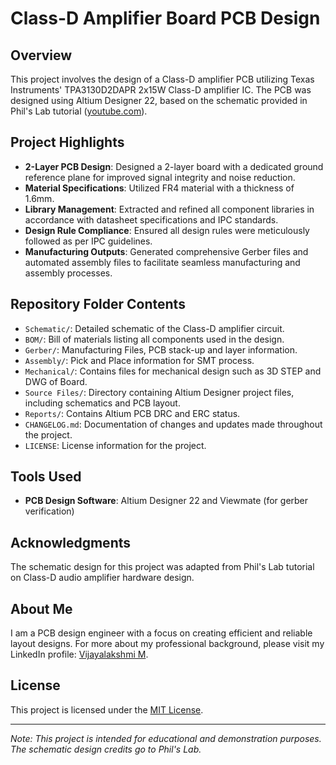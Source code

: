# Class-D Amplifier Board PCB Design

## Overview

This project involves the design of a Class-D amplifier PCB utilizing Texas Instruments' TPA3130D2DAPR 2x15W Class-D amplifier IC. The PCB was designed using Altium Designer 22, based on the schematic provided in Phil's Lab tutorial ([youtube.com](https://www.youtube.com/watch?v=wCYNTt5krDM&ab_channel=Phil%E2%80%99sLab)).

## Project Highlights

- **2-Layer PCB Design**: Designed a 2-layer board with a dedicated ground reference plane for improved signal integrity and noise reduction.
- **Material Specifications**: Utilized FR4 material with a thickness of 1.6mm.
- **Library Management**: Extracted and refined all component libraries in accordance with datasheet specifications and IPC standards.
- **Design Rule Compliance**: Ensured all design rules were meticulously followed as per IPC guidelines.
- **Manufacturing Outputs**: Generated comprehensive Gerber files and automated assembly files to facilitate seamless manufacturing and assembly processes.

## Repository Folder Contents

- `Schematic/`: Detailed schematic of the Class-D amplifier circuit.
- `BOM/`: Bill of materials listing all components used in the design.
- `Gerber/`: Manufacturing Files, PCB stack-up and layer information.
- `Assembly/`: Pick and Place information for SMT process.
- `Mechanical/`: Contains files for mechanical design such as 3D STEP and DWG of Board.
- `Source Files/`: Directory containing Altium Designer project files, including schematics and PCB layout.
- `Reports/`: Contains Altium PCB DRC and ERC status.
- `CHANGELOG.md`: Documentation of changes and updates made throughout the project.
- `LICENSE`: License information for the project.

## Tools Used

- **PCB Design Software**: Altium Designer 22 and Viewmate (for gerber verification)

## Acknowledgments

The schematic design for this project was adapted from Phil's Lab tutorial on Class-D audio amplifier hardware design.
## About Me

I am a PCB design engineer with a focus on creating efficient and reliable layout designs. For more about my professional background, please visit my LinkedIn profile: [Vijayalakshmi M](https://www.linkedin.com/in/vijayalakshmi-m-542050314).

## License

This project is licensed under the [MIT License](LICENSE).

---

*Note: This project is intended for educational and demonstration purposes. The schematic design credits go to Phil's Lab.*
